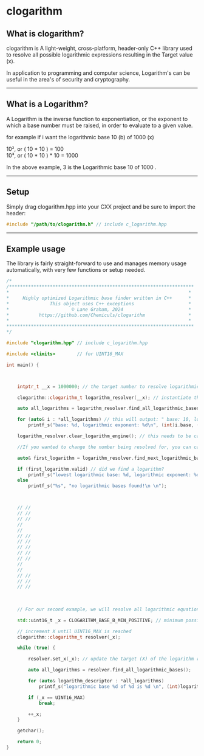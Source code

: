 # clogarithm

## What is clogarithm? 

clogarithm is A light-weight, cross-platform, header-only C++ library used to resolve all possible logarithmic expressions resulting in the Target value (x).

In application to programming and computer science, Logarithm's can be useful in the area's of security and cryptography.

--------------------------------------------------------------------------------------------------------------------------------------------------------------------------------------------------------------

## What is a Logarithm? 
A Logarithm is the inverse function to exponentiation, or the exponent to which a base number must be raised, in order to evaluate to a given value.

for example if i want the logarithmic base 10 (b) of 1000 (x)

10², or ( 10 * 10 ) = 100                           
10³, or ( 10 * 10 ) * 10 = 1000

In the above example, 3 is the Logarithmic base 10 of 1000 .

--------------------------------------------------------------------------------------------------------------------------------------------------------------------------------------------------------------

## Setup

Simply drag clogarithm.hpp into your CXX project and be sure to import the header: 

```cpp
#include "/path/to/clogarithm.h" // include c_logarithm.hpp
```

--------------------------------------------------------------------------------------------------------------------------------------------------------------------------------------------------------------

## Example usage

The library is fairly straight-forward to use and manages memory usage automatically, with very few functions or setup needed.

```cpp
/*
/********************************************************************
*                                                                  *
*     Highly optimized Logarithmic base finder written in C++      *
*				This object uses C++ exceptions					   *
*						© Lane Graham, 2024                        *
*			https://github.com/Chemiculs/clogarithm                *
*                                                                  *
*********************************************************************
*/

#include "clogarithm.hpp" // include c_logarithm.hpp

#include <climits>        // for UINT16_MAX

int main() {



    intptr_t __x = 1000000; // the target number to resolve logarithmic base(s) for

    clogarithm::clogarithm_t logarithm_resolver(__x); // instantiate the clogarithm object

    auto all_logarithms = logarithm_resolver.find_all_logarithmic_bases(); // resolve all logarithmic base(s) of x

    for (auto& i : *all_logarithms) // this will output: " base: 10, logarithmic exponent: 6 \n base: 100, logarithmic exponent: 3 \n base: 1000, logarithmic exponent: 2" 
        printf_s("base: %d, logarithmic exponent: %d\n", (int)i.base, (int)i.logarithm); // clogarithm_entry_t.base is the base of x which we are resolving the logarithmic base of, the logarithmic base of [base] is stored in clogarithm_entry_t.logarithm

    logarithm_resolver.clear_logarithm_engine(); // this needs to be called if you wish to begin searching for logarithms again through the same object after calling find_all_logarithmic_bases()

    //If you wanted to change the number being resolved for, you can call logarithm_resolver.set_x( <value> ) at any time;

    auto& first_logarithm = logarithm_resolver.find_next_logarithmic_base(); // find the lowest logarithmic base (iterator) of (x = 1000000 in our case)  

    if (first_logarithm.valid) // did we find a logarithm?
        printf_s("lowest logarithmic base: %d, logarithmic exponent: %d\n", (int)first_logarithm.base, (int)first_logarithm.logarithm); // this code will execute and print: " base: 10, logarithmic exponent: 6 "
    else
        printf_s("%s", "no logarithmic bases found!\n \n");



    // //
    // //
    // //
    // 
    // 
    // //
    // //
    // //
    // //
    // //
    // 
    // 
    // //
    // //
    // //
    
     
  
    // For our second example, we will resolve all logarithmic equations for all possible 16-bit unsigned numbers (excluding 0 && 1)  

    std::uint16_t _x = CLOGARITHM_BASE_B_MIN_POSITIVE; // minimum possible number to target as (X) (-1 - 1 cause UB)

    // increment X until UINT16_MAX is reached
    clogarithm::clogarithm_t resolver(_x);

    while (true) { 

        resolver.set_x(_x); // update the target (X) of the logarithm resolver

        auto all_logarithms = resolver.find_all_logarithmic_bases();

        for (auto& logarithm_descriptor : *all_logarithms)
            printf_s("logarithmic base %d of %d is %d \n", (int)logarithm_descriptor.base, _x, (int)logarithm_descriptor.logarithm);

        if (_x == UINT16_MAX)
            break;

        ++_x;
    }

    getchar();

    return 0;
}
```
